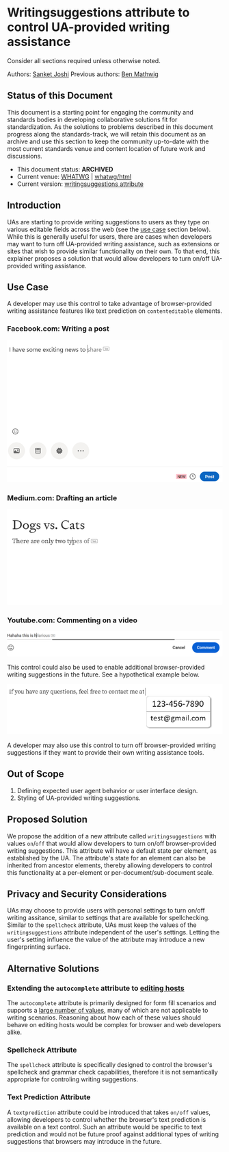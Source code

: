 # Writingsuggestions attribute to control UA-provided writing assistance

Consider all sections required unless otherwise noted.

Authors: [Sanket Joshi](https://github.com/sanketj)
Previous authors: [Ben Mathwig](https://github.com/bmathwig)

## Status of this Document

This document is a starting point for engaging the community and standards bodies in developing collaborative solutions fit for standardization. As the solutions to problems described in this document progress along the standards-track, we will retain this document as an archive and use this section to keep the community up-to-date with the most current standards venue and content location of future work and discussions.

* This document status: **ARCHIVED**
* Current venue: [WHATWG](https://whatwg.org/) | [whatwg/html](https://github.com/whatwg/html)
* Current version: [writingsuggestions attribute](https://html.spec.whatwg.org/#writing-suggestions)

## Introduction
UAs are starting to provide writing suggestions to users as they type on various editable fields across the web (see the [use case](#use-case) section below). While this is
generally useful for users, there are cases when developers may want to turn off UA-provided writing assistance, such as extensions or sites that wish to provide similar functionality on their own. To that end, this explainer proposes a solution that would allow developers to turn on/off UA-provided writing assistance.

## Use Case
A developer may use this control to take advantage of browser-provided writing assistance features like text prediction on `contenteditable` elements.

### Facebook.com: Writing a post
![Writing a post on facebook.com](facebook-post.png)

### Medium.com: Drafting an article
![Drafting an article on medium.com](medium-draft.png)

### Youtube.com: Commenting on a video
![Commenting on a video on youtube.com](youtube-video-comment.png)

This control could also be used to enable additional browser-provided writing suggestions in the future. See a hypothetical example below.

![Contact details suggestions example](contact-details-suggestions-example.png)

A developer may also use this control to turn off browser-provided writing suggestions if they want to provide their own writing assistance tools.

## Out of Scope
1. Defining expected user agent behavior or user interface design.
2. Styling of UA-provided writing suggestions.

## Proposed Solution
We propose the addition of a new attribute called `writingsuggestions` with values `on`/`off` that would allow developers to turn on/off browser-provided writing suggestions. This attribute will have a default state per element, as established by the UA. The attribute's state for an element can also be inherited from ancestor elements, thereby allowing developers to control this functionality at a per-element or per-document/sub-document scale.

## Privacy and Security Considerations
UAs may choose to provide users with personal settings to turn on/off writing assitance, similar to settings that are available for spellchecking. Similar to the `spellcheck` attribute, UAs must keep the values of the `writingsuggestions` attribute independent of the user's settings. Letting the user's setting influence the value of the attribute may introduce a new fingerprinting surface.

## Alternative Solutions
### Extending the `autocomplete` attribute to [editing hosts](https://html.spec.whatwg.org/multipage/interaction.html#editing-host)
The `autocomplete` attribute is primarily designed for form fill scenarios and supports a [large number of values](https://html.spec.whatwg.org/multipage/form-control-infrastructure.html#autofilling-form-controls:-the-autocomplete-attribute), many of which are not applicable to writing scenarios. Reasoning about how each of these values should behave on editing hosts would be complex for browser and web developers alike.

### Spellcheck Attribute
The `spellcheck` attribute is specifically designed to control the browser's spellcheck and grammar check capabilities, therefore it is not semantically appropriate for controling writing suggestions.

### Text Prediction Attribute
A `textprediction` attribute could be introduced that takes `on/off` values, allowing developers to control whether the browser's text prediction is available on a text control. Such an attribute would be specific to text prediction and would not be future proof against additional types of writing suggestions that browsers may introduce in the future.